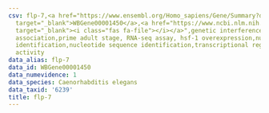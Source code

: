 ```yaml
---
csv: flp-7,<a href="https://www.ensembl.org/Homo_sapiens/Gene/Summary?db=core;g=WBGene00001450"
  target="_blank">WBGene00001450</a>,<a href="https://www.ncbi.nlm.nih.gov/pubmed/30894454"
  target="_blank"><i class="fas fa-file"></i></a>",genetic interference,functional
  association,prime adult stage, RNA-seq assay, hsf-1 overexpression,nucleotide sequence
  identification,nucleotide sequence identification,transcriptional regulation,up-regulates
  activity
data_alias: flp-7
data_id: WBGene00001450
data_numevidence: 1
data_species: Caenorhabditis elegans
data_taxid: '6239'
title: flp-7
---
```

